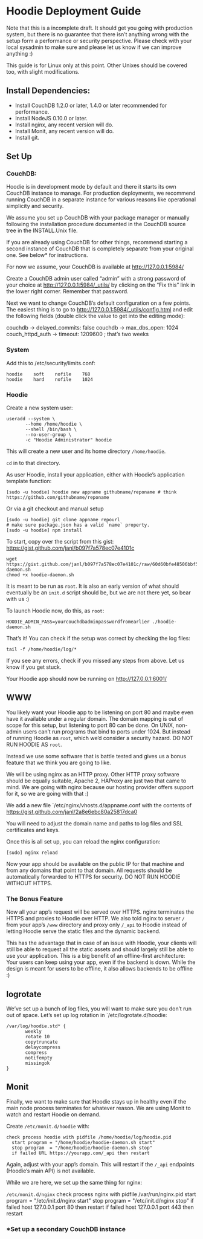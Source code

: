 # Hoodie Deployment Guide

Note that this is a incomplete draft. It should get you going with production system, but there is no guarantee that there isn’t anything wrong with the setup form a performance or security perspective. Please check with your local sysadmin to make sure and please let us know if we can improve anything :)

This guide is for Linux only at this point. Other Unixes should be covered too, with slight modifications.

## Install Dependencies:

 - Install CouchDB 1.2.0 or later, 1.4.0 or later recommended for performance.
 - Install NodeJS 0.10.0 or later.
 - Install nginx, any recent version will do.
 - Install Monit, any recent version will do.
 - Install git.


## Set Up

### CouchDB:

Hoodie is in development mode by default and there it starts its own CouchDB instance to manage. For production deployments, we recommend running CouchDB in a separate instance for various reasons like operational simplicity and security.

We assume you set up CouchDB with your package manager or manually following the installation procedure documented in the CouchDB source tree in the INSTALL.Unix file.

If you are already using CouchDB for other things, recommend starting a second instance of CouchDB that is completely separate from your original one. See below* for instructions.

For now we assume, your CouchDB is available at http://127.0.0.1:5984/

Create a CouchDB admin user called “admin” with a strong password of your choice at http://127.0.0.1:5984/_utils/ by clicking on the “Fix this” link in the lower right corner. Remember that password.

Next we want to change CouchDB’s default configuration on a few points. The easiest thing is to go to http://127.0.0.1:5984/_utils/config.html and edit the following fields (double click the value to get into the editing mode):

couchdb -> delayed_commits: false
couchdb -> max_dbs_open: 1024
couch_httpd_auth -> timeout: 1209600 ; that’s two weeks

### System

Add this to /etc/security/limits.conf:

```
hoodie    soft    nofile    768
hoodie    hard    nofile    1024
```

### Hoodie

Create a new system user:

```
useradd --system \
       --home /home/hoodie \
       --shell /bin/bash \
       --no-user-group \
       -c "Hoodie Administrator" hoodie
```

This will create a new user and its home directory `/home/hoodie`.

`cd` in to that directory.

As user Hoodie, install your application, either with Hoodie’s application template function:

```
[sudo -u hoodie] hoodie new appname githubname/reponame # think https://github.com/githubname/reponame
```

Or via a git checkout and manual setup

```
[sudo -u hoodie] git clone appname repourl
# make sure package.json has a valid `name` property.
[sudo -u hoodie] npm install
```

To start, copy over the script from this gist: https://gist.github.com/janl/b097f7a578ec07e4101c

```
wget https://gist.github.com/janl/b097f7a578ec07e4101c/raw/60d60bfe48506bbf5fb79b564c132ea8fc626f00/hoodie-daemon.sh
chmod +x hoodie-daemon.sh
```

It is meant to be run as `root`. It is also an early version of what should eventually be an `init.d` script should be, but we are not there yet, so bear with us :)

To launch Hoodie now, do this, as `root`:

```
HOODIE_ADMIN_PASS=yourcouchdbadminpasswordfromearlier ./hoodie-daemon.sh
```

That’s it! You can check if the setup was correct by checking the log files:

```
tail -f /home/hoodie/log/*
```

If you see any errors, check if you missed any steps from above. Let us know if you get stuck.

Your Hoodie app should now be running on http://127.0.0.1:6001/


## WWW

You likely want your Hoodie app to be listening on port 80 and maybe even have it available under a regular domain. The domain mapping is out of scope for this setup, but listening to port 80 can be done. On UNIX, non-admin users can’t run programs that bind to ports under 1024. But instead of running Hoodie as `root`, which we’d consider a security hazard. DO NOT RUN HOODIE AS `root`.

Instead we use some software that is battle tested and gives us a bonus feature that we think you are going to like.

We will be using nginx as an HTTP proxy. Other HTTP proxy software should be equally suitable, Apache 2, HAProxy are just two that came to mind. We are going with nginx because our hosting provider offers support for it, so we are going with that :)

We add a new file `/etc/nginx/vhosts.d/appname.conf with the contents of https://gist.github.com/janl/2a8e6ebc80a25817dca0

You will need to adjust the domain name and paths to log files and SSL certificates and keys.

Once this is all set up, you can reload the nginx configuration:

```
[sudo] nginx reload
```

Now your app should be available on the public IP for that machine and from any domains that point to that domain. All requests should be automatically forwarded to HTTPS for security. DO NOT RUN HOODIE WITHOUT HTTPS.

### The Bonus Feature

Now all your app’s request will be served over HTTPS. nginx terminates the HTTPS and proxies to Hoodie over HTTP. We also told nginx to server `/` from your app’s `/www` directory and proxy only `/_api` to Hoodie instead of letting Hoodie serve the static files and the dynamic backend.

This has the advantage that in case of an issue with Hoodie, your clients will still be able to request all the static assets and should largely still be able to use your application. This is a big benefit of an offline-first architecture: Your users can keep using your app, even if the backend is down. While the design is meant for users to be offline, it also allows backends to be offline :)


## logrotate

We’ve set up a bunch of log files, you will want to make sure you don’t run out of space. Let’s set up log rotation in `/etc/logrotate.d/hoodie:

```
/var/log/hoodie.std* {
       weekly
       rotate 10
       copytruncate
       delaycompress
       compress
       notifempty
       missingok
}
```

## Monit

Finally, we want to make sure that Hoodie stays up in healthy even if the main node process terminates for whatever reason. We are using Monit to watch and restart Hoodie on demand.

Create `/etc/monit.d/hoodie` with:
```
check process hoodie with pidfile /home/hoodie/log/hoodie.pid
  start program = "/home/hoodie/hoodie-daemon.sh start"
  stop program  = "/home/hoodie/hoodie-daemon.sh stop"
  if failed URL https://yourapp.com/_api then restart
```

Again, adjust with your app’s domain. This will restart if the `/_api` endpoints (Hoodie’s main API) is not available.

While we are here, we set up the same thing for nginx:

`/etc/monit.d/nginx`
check process nginx with pidfile /var/run/nginx.pid
  start program = "/etc/init.d/nginx start"
  stop program  = "/etc/init.d/nginx stop"
  if failed host 127.0.0.1 port 80 then restart
  if failed host 127.0.0.1 port 443 then restart



### *Set up a secondary CouchDB instance